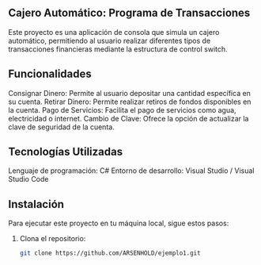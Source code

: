 ## Cajero Automático: Programa de Transacciones
Este proyecto es una aplicación de consola que simula un cajero automático, permitiendo al usuario realizar diferentes tipos de transacciones financieras mediante la estructura de control switch.

## Funcionalidades
Consignar Dinero: Permite al usuario depositar una cantidad específica en su cuenta.
Retirar Dinero: Permite realizar retiros de fondos disponibles en la cuenta.
Pago de Servicios: Facilita el pago de servicios como agua, electricidad o internet.
Cambio de Clave: Ofrece la opción de actualizar la clave de seguridad de la cuenta.
## Tecnologías Utilizadas
Lenguaje de programación: C#
Entorno de desarrollo: Visual Studio / Visual Studio Code
## Instalación
Para ejecutar este proyecto en tu máquina local, sigue estos pasos:



1. Clona el repositorio:
   ```bash
   git clone https://github.com/ARSENHOLD/ejemplo1.git

